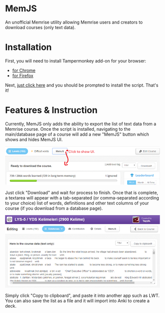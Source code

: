 # MemJS
An unofficial Memrise utility allowing Memrise users and creators to download courses (only text data).

# Installation
First, you will need to install Tampermonkey add-on for your browser:
- [for Chrome](https://chrome.google.com/webstore/detail/tampermonkey/dhdgffkkebhmkfjojejmpbldmpobfkfo)
- [for Firefox](https://addons.mozilla.org/en-us/firefox/addon/tampermonkey/) 
 
Next, [just click here](https://github.com/Tayyib/MemJS/raw/master/MemJS.user.js) 
and you should be prompted to install the script. That's it!

# Features & Instruction
Currently, MemJS only adds the ability to export the list of text data from a Memrise course.
Once the script is installed, navigating to the main/database page of a course will add a new "MemJS" button 
which shows and hides MemJS UI.

![Screenshot1](/Images/Instruction1.png)

Just click "Download" and wait for process to finish. Once that is complete, a textarea will appear with a 
tab-separated (or comma-separated according to your choice) list of words, definitions and other text columns 
of your course (if you download from a database page).

![Screenshot2](/Images/Instruction2.png)

Simply click "Copy to clipboard", and paste it into another app such as LWT.
You can also save the list as a file and it will import into Anki to create a deck.

